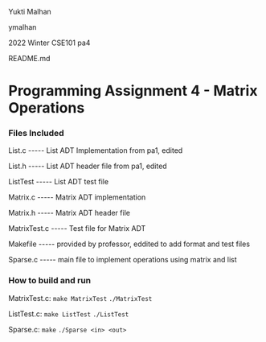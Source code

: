 Yukti Malhan

ymalhan

2022 Winter CSE101 pa4

README.md

# Programming Assignment 4 - Matrix Operations

### Files Included
List.c     -----  List ADT Implementation from pa1, edited

List.h     -----  List ADT header file from pa1, edited

ListTest  -----  List ADT test file 

Matrix.c  -----  Matrix ADT implementation

Matrix.h  -----  Matrix ADT header file

MatrixTest.c  -----  Test file for Matrix ADT

Makefile  -----  provided by professor, eddited to add format and test files

Sparse.c  -----  main file to implement operations using matrix and list

### How to build and run

MatrixTest.c: ```make MatrixTest``` ```./MatrixTest```

ListTest.c: ```make ListTest``` ```./ListTest```

Sparse.c: ```make``` ```./Sparse <in> <out>```
